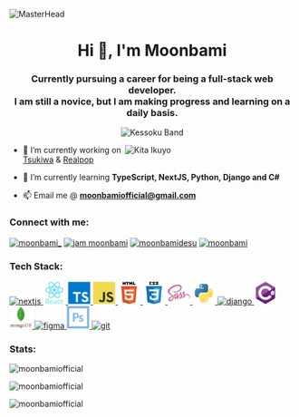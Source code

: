 ![MasterHead](https://pbs.twimg.com/media/F8kjve8bYAAgjey?format=jpg&name=4096x4096)
<h1 align="center">Hi 👋, I'm Moonbami</h1>
<h3 align="center">Currently pursuing a career for being a full-stack web developer. <br>I am still a novice, but I am making progress and learning on a daily basis.</h3>
<p align="center">
  <img alt="Kessoku Band" src="https://media.tenor.com/ytDQAboR4BsAAAAd/bocchi-the-rock.gif">
</p>

<img align="right" width="300" alt="Kita Ikuyo" src="https://media.tenor.com/aPcq8d1WewsAAAAC/bocchi-the-rock-kita-ikuyo.gif">

- 🔭 I’m currently working on [Tsukiwa](https://github.com/MoonbamiOfficial/tsukiwa-web) & [Realpop](https://github.com/MoonbamiOfficial/realpop-web)

- 🌱 I’m currently learning **TypeScript, NextJS, Python, Django and C#**

- 📫 Email me @ **moonbamiofficial@gmail.com**

<h3 align="left">Connect with me:</h3>
<p align="left">
<a href="https://twitter.com/moonbami_" target="blank"><img align="center" src="https://raw.githubusercontent.com/rahuldkjain/github-profile-readme-generator/master/src/images/icons/Social/twitter.svg" alt="moonbami_" height="30" width="40" /></a>
<a href="https://fb.com/jam moonbami" target="blank"><img align="center" src="https://raw.githubusercontent.com/rahuldkjain/github-profile-readme-generator/master/src/images/icons/Social/facebook.svg" alt="jam moonbami" height="30" width="40" /></a>
<a href="https://instagram.com/moonbamidesu" target="blank"><img align="center" src="https://raw.githubusercontent.com/rahuldkjain/github-profile-readme-generator/master/src/images/icons/Social/instagram.svg" alt="moonbamidesu" height="30" width="40" /></a>
<a href="https://www.youtube.com/c/moonbami" target="blank"><img align="center" src="https://raw.githubusercontent.com/rahuldkjain/github-profile-readme-generator/master/src/images/icons/Social/youtube.svg" alt="moonbami" height="30" width="40" /></a>
</p>

<h3 align="left">Tech Stack:</h3>
<p align="left">
  <a href="https://nextjs.org/" target="_blank" rel="noreferrer"> <img src="https://cdn.worldvectorlogo.com/logos/nextjs-2.svg" alt="nextjs" width="40" height="40"/> </a> 
  <a href="https://reactjs.org/" target="_blank" rel="noreferrer"> <img src="https://raw.githubusercontent.com/devicons/devicon/master/icons/react/react-original-wordmark.svg" alt="react" width="40" height="40"/> </a> 
  <a href="https://www.typescriptlang.org/" target="_blank" rel="noreferrer"> <img src="https://raw.githubusercontent.com/devicons/devicon/master/icons/typescript/typescript-original.svg" alt="typescript" width="40" height="40"/> </a>
  <a href="https://developer.mozilla.org/en-US/docs/Web/JavaScript" target="_blank" rel="noreferrer"> <img src="https://raw.githubusercontent.com/devicons/devicon/master/icons/javascript/javascript-original.svg" alt="javascript" width="40" height="40"/> </a> 
  <a href="https://www.w3.org/html/" target="_blank" rel="noreferrer"> <img src="https://raw.githubusercontent.com/devicons/devicon/master/icons/html5/html5-original-wordmark.svg" alt="html5" width="40" height="40"/> </a> 
  <a href="https://www.w3schools.com/css/" target="_blank" rel="noreferrer"> <img src="https://raw.githubusercontent.com/devicons/devicon/master/icons/css3/css3-original-wordmark.svg" alt="css3" width="40" height="40"/> </a> 
  <a href="https://sass-lang.com" target="_blank" rel="noreferrer"> <img src="https://raw.githubusercontent.com/devicons/devicon/master/icons/sass/sass-original.svg" alt="sass" width="40" height="40"/> </a>
  <a href="https://www.python.org" target="_blank" rel="noreferrer"> <img src="https://raw.githubusercontent.com/devicons/devicon/master/icons/python/python-original.svg" alt="python" width="40" height="40"/> </a>
  <a href="https://www.djangoproject.com/" target="_blank" rel="noreferrer"> <img src="https://cdn.worldvectorlogo.com/logos/django.svg" alt="django" width="40" height="40"/> </a> 
  <a href="https://www.w3schools.com/cs/" target="_blank" rel="noreferrer"> <img src="https://raw.githubusercontent.com/devicons/devicon/master/icons/csharp/csharp-original.svg" alt="csharp" width="40" height="40"/> </a> 
  <a href="https://www.mongodb.com/" target="_blank" rel="noreferrer"> <img src="https://raw.githubusercontent.com/devicons/devicon/master/icons/mongodb/mongodb-original-wordmark.svg" alt="mongodb" width="40" height="40"/> </a> 
  <a href="https://www.figma.com/" target="_blank" rel="noreferrer"> <img src="https://www.vectorlogo.zone/logos/figma/figma-icon.svg" alt="figma" width="40" height="40"/> </a> 
  <a href="https://www.photoshop.com/en" target="_blank" rel="noreferrer"> <img src="https://raw.githubusercontent.com/devicons/devicon/master/icons/photoshop/photoshop-line.svg" alt="photoshop" width="40" height="40"/> </a> 
  <a href="https://git-scm.com/" target="_blank" rel="noreferrer"> <img src="https://www.vectorlogo.zone/logos/git-scm/git-scm-icon.svg" alt="git" width="40" height="40"/> </a>
 </p>

<h3 align="left">Stats:</h3>
<p align="left"><img src="https://github-readme-streak-stats.herokuapp.com/?user=moonbamiofficial&" alt="moonbamiofficial" /></p>
<p align="left"><img src="https://github-readme-stats.vercel.app/api?username=moonbamiofficial&show_icons=true&locale=en" alt="moonbamiofficial" /></p>
<p align="left"><img src="https://github-readme-stats.vercel.app/api/top-langs?username=moonbamiofficial&show_icons=true&locale=en&layout=compact" alt="moonbamiofficial" /></p>
